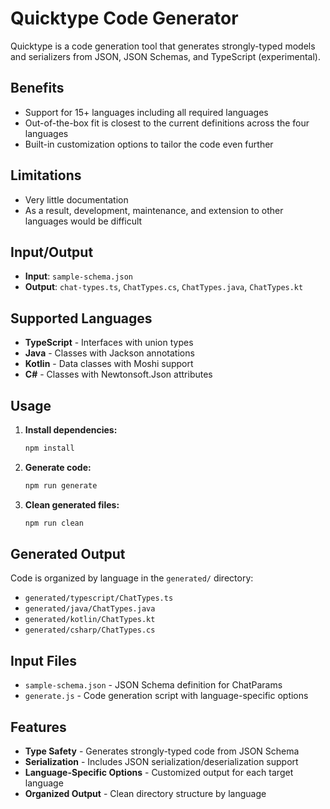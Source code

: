 # Quicktype Code Generator

Quicktype is a code generation tool that generates strongly-typed models and serializers from JSON, JSON Schemas, and TypeScript (experimental).

## Benefits
- Support for 15+ languages including all required languages
- Out-of-the-box fit is closest to the current definitions across the four languages
- Built-in customization options to tailor the code even further

## Limitations
- Very little documentation
- As a result, development, maintenance, and extension to other languages would be difficult

## Input/Output
- **Input**: `sample-schema.json`
- **Output**: `chat-types.ts`, `ChatTypes.cs`, `ChatTypes.java`, `ChatTypes.kt`

## Supported Languages

- **TypeScript** - Interfaces with union types
- **Java** - Classes with Jackson annotations
- **Kotlin** - Data classes with Moshi support
- **C#** - Classes with Newtonsoft.Json attributes

## Usage

1. **Install dependencies:**
   ```bash
   npm install
   ```

2. **Generate code:**
   ```bash
   npm run generate
   ```

3. **Clean generated files:**
   ```bash
   npm run clean
   ```

## Generated Output

Code is organized by language in the `generated/` directory:

- `generated/typescript/ChatTypes.ts`
- `generated/java/ChatTypes.java`
- `generated/kotlin/ChatTypes.kt`
- `generated/csharp/ChatTypes.cs`

## Input Files

- `sample-schema.json` - JSON Schema definition for ChatParams
- `generate.js` - Code generation script with language-specific options

## Features

- **Type Safety** - Generates strongly-typed code from JSON Schema
- **Serialization** - Includes JSON serialization/deserialization support
- **Language-Specific Options** - Customized output for each target language
- **Organized Output** - Clean directory structure by language